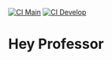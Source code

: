 
[![CI Main](https://github.com/CrisMorgantee/hey-professor/actions/workflows/ci.yml/badge.svg?branch=main)](https://github.com/CrisMorgantee/hey-professor/actions/workflows/ci.yml)
[![CI Develop](https://github.com/CrisMorgantee/hey-professor/actions/workflows/ci.yml/badge.svg?branch=develop)](https://github.com/CrisMorgantee/hey-professor/actions/workflows/ci.yml)

# Hey Professor
